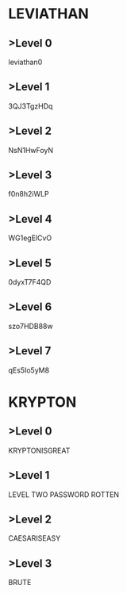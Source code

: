# LEVIATHAN
## >Level 0
leviathan0
## >Level 1
3QJ3TgzHDq
## >Level 2
NsN1HwFoyN
## >Level 3
f0n8h2iWLP
## >Level 4
WG1egElCvO
## >Level 5
0dyxT7F4QD
## >Level 6
szo7HDB88w
## >Level 7
qEs5Io5yM8

# KRYPTON
## >Level 0
KRYPTONISGREAT
## >Level 1
LEVEL TWO PASSWORD ROTTEN 
## >Level 2
CAESARISEASY
## >Level 3
BRUTE

